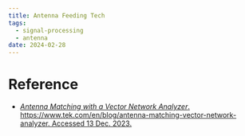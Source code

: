 ```yaml
---
title: Antenna Feeding Tech
tags:
  - signal-processing
  - antenna
date: 2024-02-28
---
```



# Reference

* [_Antenna Matching with a Vector Network Analyzer_. https://www.tek.com/en/blog/antenna-matching-vector-network-analyzer. Accessed 13 Dec. 2023.](https://www.tek.com/en/blog/antenna-matching-vector-network-analyzer)